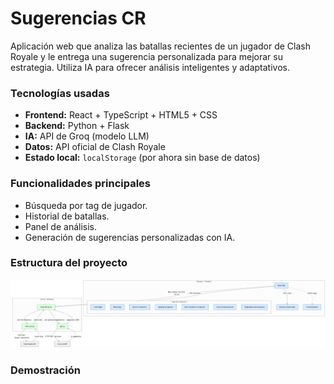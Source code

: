 # Sugerencias CR

Aplicación web que analiza las batallas recientes de un jugador de Clash Royale y le entrega una sugerencia personalizada para mejorar su estrategia. Utiliza IA para ofrecer análisis inteligentes y adaptativos.


### Tecnologías usadas
- **Frontend:** React + TypeScript + HTML5 + CSS
- **Backend:** Python + Flask
- **IA:** API de Groq (modelo LLM)
- **Datos:** API oficial de Clash Royale
- **Estado local:** `localStorage` (por ahora sin base de datos)
  
### Funcionalidades principales

* Búsqueda por tag de jugador.
* Historial de batallas.
* Panel de análisis.
* Generación de sugerencias personalizadas con IA.


### Estructura del proyecto

![GitDiagram](estructura_proyecto.png)

### Demostración



